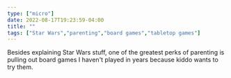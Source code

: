 ```yaml
---
type: ["micro"]
date: 2022-08-17T19:23:59-04:00
title: ""
tags: ["Star Wars","parenting","board games","tabletop games"]
---
```

Besides explaining Star Wars stuff, one of the greatest perks of parenting is pulling out board games I haven't played in years because kiddo wants to try them.
